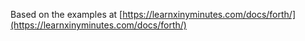 Based on the examples at [https://learnxinyminutes.com/docs/forth/](https://learnxinyminutes.com/docs/forth/)
